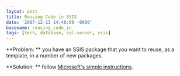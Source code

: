 ```yaml
---
layout: post
title: Reusing Code in SSIS
date: '2007-12-13 14:48:09 -0600'
basename: reusing_code_in
tags: [tech, database, sql-server, ssis]
---
```


**Problem: ** you have an SSIS package that you want to reuse, as a template, in
a number of new packages.

**Solution: ** follow <a
href="http://support.microsoft.com/kb/908018">Microsoft's simple
instructions</a>.
